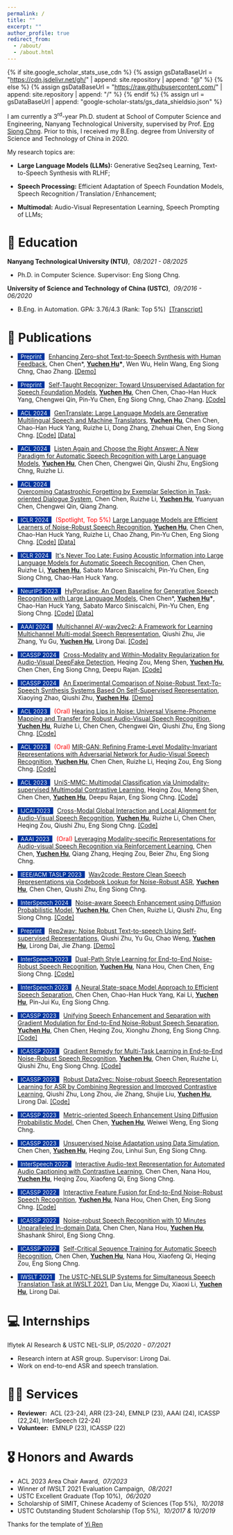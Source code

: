 ```yaml
---
permalink: /
title: ""
excerpt: ""
author_profile: true
redirect_from: 
  - /about/
  - /about.html
---
```


{% if site.google_scholar_stats_use_cdn %}
{% assign gsDataBaseUrl = "https://cdn.jsdelivr.net/gh/" | append: site.repository | append: "@" %}
{% else %}
{% assign gsDataBaseUrl = "https://raw.githubusercontent.com/" | append: site.repository | append: "/" %}
{% endif %}
{% assign url = gsDataBaseUrl | append: "google-scholar-stats/gs_data_shieldsio.json" %}

<span class='anchor' id='about-me'></span>

I am currently a 3<sup>rd</sup>-year Ph.D. student at School of Computer Science and Engineering, Nanyang Technological University, supervised by Prof. [Eng Siong Chng](https://scholar.google.com/citations?hl=en&user=FJodrCcAAAAJ). 
Prior to this, I received my B.Eng. degree from University of Science and Technology of China in 2020.

My research topics are:

- **Large Language Models (LLMs):** Generative Seq2seq Learning, Text-to-Speech Synthesis with RLHF;

- **Speech Processing:** Efficient Adaptation of Speech Foundation Models, Speech Recognition&thinsp;/&thinsp;Translation&thinsp;/&thinsp;Enhancement;

- **Multimodal:** Audio-Visual Representation Learning, Speech Prompting of LLMs;

# 📖 Education
**Nanyang Technological University (NTU)**,&nbsp; *08/2021 - 08/2025*

* Ph.D. in Computer Science. Supervisor: Eng Siong Chng.

**University of Science and Technology of China (USTC)**,&nbsp; *09/2016 - 06/2020*

* B.Eng. in Automation. GPA: 3.76/4.3 (Rank: Top 5%)&nbsp; [[Transcript]](https://yuchen005.github.io/files/transcript_en_zh.pdf)


# 📝 Publications 

- <span style="display:inline-block; background-color:#00369F; color:#fff; padding:0px 7px; margin-right:5px; font-size:13px;">Preprint</span> [Enhancing Zero-shot Text-to-Speech Synthesis with Human Feedback](https://yuchen005.github.io/files/ccyc2024tts.pdf), Chen Chen\*, **<u>Yuchen Hu</u>\***, Wen Wu, Helin Wang, Eng Siong Chng, Chao Zhang. [[Demo]](https://uno-tts.github.io/listening-examples/)

- <span style="display:inline-block; background-color:#00369F; color:#fff; padding:0px 7px; margin-right:5px; font-size:13px;">Preprint</span> [Self-Taught Recognizer: Toward Unsupervised Adaptation for Speech Foundation Models](https://arxiv.org/pdf/2405.14161), **<u>Yuchen Hu</u>**, Chen Chen, Chao-Han Huck Yang, Chengwei Qin, Pin-Yu Chen, Eng Siong Chng, Chao Zhang. [[Code]](https://github.com/YUCHEN005/STAR-Adapt)

- <span style="display:inline-block; background-color:#00369F; color:#fff; padding:0px 7px; margin-right:5px; font-size:13px;">ACL 2024</span> [GenTranslate: Large Language Models are Generative Multilingual Speech and Machine Translators](https://arxiv.org/pdf/2402.06894), **<u>Yuchen Hu</u>**, Chen Chen, Chao-Han Huck Yang, Ruizhe Li, Dong Zhang, Zhehuai Chen, Eng Siong Chng. [[Code]](https://github.com/YUCHEN005/GenTranslate) [[Data]](https://huggingface.co/datasets/PeacefulData/HypoTranslate)

- <span style="display:inline-block; background-color:#00369F; color:#fff; padding:0px 7px; margin-right:5px; font-size:13px;">ACL 2024</span> [Listen Again and Choose the Right Answer: A New Paradigm for Automatic Speech Recognition with Large Language Models](https://arxiv.org/pdf/2405.10025), **<u>Yuchen Hu</u>**, Chen Chen, Chengwei Qin, Qiushi Zhu, EngSiong Chng, Ruizhe Li.

- <span style="display:inline-block; background-color:#00369F; color:#fff; padding:0px 7px; margin-right:5px; font-size:13px;">ACL 2024</span> 	
[Overcoming Catastrophic Forgetting by Exemplar Selection in Task-oriented Dialogue System](https://arxiv.org/pdf/2405.10992), Chen Chen, Ruizhe Li, **<u>Yuchen Hu</u>**, Yuanyuan Chen, Chengwei Qin, Qiang Zhang.

- <span style="display:inline-block; background-color:#00369F; color:#fff; padding:0px 7px; margin-right:5px; font-size:13px;">ICLR 2024</span> <span style="color:red">(Spotlight, Top 5%)</span> [Large Language Models are Efficient Learners of Noise-Robust Speech Recognition](https://openreview.net/pdf?id=ceATjGPTUD), **<u>Yuchen Hu</u>**, Chen Chen, Chao-Han Huck Yang, Ruizhe Li, Chao Zhang, Pin-Yu Chen, Eng Siong Chng. [[Code]](https://github.com/YUCHEN005/RobustGER) [[Data]](https://huggingface.co/datasets/PeacefulData/Robust-HyPoradise)

- <span style="display:inline-block; background-color:#00369F; color:#fff; padding:0px 7px; margin-right:5px; font-size:13px;">ICLR 2024</span> [It's Never Too Late: Fusing Acoustic Information into Large Language Models for Automatic Speech Recognition](https://openreview.net/pdf?id=QqjFHyQwtF), Chen Chen, Ruizhe Li, **<u>Yuchen Hu</u>**, Sabato Marco Siniscalchi, Pin-Yu Chen, Eng Siong Chng, Chao-Han Huck Yang. 

- <span style="display:inline-block; background-color:#00369F; color:#fff; padding:0px 7px; margin-right:5px; font-size:13px;">NeurIPS 2023</span> [HyPoradise: An Open Baseline for Generative Speech Recognition with Large Language Models](https://arxiv.org/pdf/2309.15701), Chen Chen\*, **<u>Yuchen Hu</u>\***, Chao-Han Huck Yang, Sabato Marco Siniscalchi, Pin-Yu Chen, Eng Siong Chng. [[Code]](https://github.com/Hypotheses-Paradise/Hypo2Trans) [[Data]](https://huggingface.co/datasets/PeacefulData/HP-v0)

- <span style="display:inline-block; background-color:#00369F; color:#fff; padding:0px 7px; margin-right:5px; font-size:13px;">AAAI 2024</span> [Multichannel AV-wav2vec2: A Framework for Learning Multichannel Multi-modal Speech Representation](https://arxiv.org/pdf/2401.03468), Qiushi Zhu, Jie Zhang, Yu Gu, **<u>Yuchen Hu</u>**, Lirong Dai. [[Code]](https://github.com/zqs01/multi-channel-wav2vec2)

- <span style="display:inline-block; background-color:#00369F; color:#fff; padding:0px 7px; margin-right:5px; font-size:13px;">ICASSP 2024</span> [Cross-Modality and Within-Modality Regularization for Audio-Visual DeepFake Detection](https://arxiv.org/pdf/2401.05746), Heqing Zou, Meng Shen, **<u>Yuchen Hu</u>**, Chen Chen, Eng Siong Chng, Deepu Rajan. [[Code]](https://github.com/Vincent-ZHQ/MRDF)

- <span style="display:inline-block; background-color:#00369F; color:#fff; padding:0px 7px; margin-right:5px; font-size:13px;">ICASSP 2024</span> [An Experimental Comparison of Noise-Robust Text-To-Speech Synthesis Systems Based On Self-Supervised Representation](https://yuchen005.github.io/files/zhao2024experimental.pdf), Xiaoying Zhao, Qiushi Zhu, **<u>Yuchen Hu</u>**. [[Demo]](https://zzftts.github.io/)

- <span style="display:inline-block; background-color:#00369F; color:#fff; padding:0px 7px; margin-right:5px; font-size:13px;">ACL 2023</span> <span style="color:red">(Oral)</span> [Hearing Lips in Noise: Universal Viseme-Phoneme Mapping and Transfer for Robust Audio-Visual Speech Recognition](https://aclanthology.org/2023.acl-long.848.pdf), **<u>Yuchen Hu</u>**, Ruizhe Li, Chen Chen, Chengwei Qin, Qiushi Zhu, Eng Siong Chng. [[Code]](https://github.com/YUCHEN005/UniVPM)

- <span style="display:inline-block; background-color:#00369F; color:#fff; padding:0px 7px; margin-right:5px; font-size:13px;">ACL 2023</span> <span style="color:red">(Oral)</span> [MIR-GAN: Refining Frame-Level Modality-Invariant Representations with Adversarial Network for Audio-Visual Speech Recognition](https://aclanthology.org/2023.acl-long.649.pdf), **<u>Yuchen Hu</u>**, Chen Chen, Ruizhe Li, Heqing Zou, Eng Siong Chng. [[Code]](https://github.com/YUCHEN005/MIR-GAN)

- <span style="display:inline-block; background-color:#00369F; color:#fff; padding:0px 7px; margin-right:5px; font-size:13px;">ACL 2023</span> [UniS-MMC: Multimodal Classification via Unimodality-supervised Multimodal Contrastive Learning](https://aclanthology.org/2023.findings-acl.41.pdf), Heqing Zou, Meng Shen, Chen Chen, **<u>Yuchen Hu</u>**, Deepu Rajan, Eng Siong Chng. [[Code]](https://github.com/vincent-zhq/unis-mmc)

- <span style="display:inline-block; background-color:#00369F; color:#fff; padding:0px 7px; margin-right:5px; font-size:13px;">IJCAI 2023</span> [Cross-Modal Global Interaction and Local Alignment for Audio-Visual Speech Recognition](https://www.ijcai.org/proceedings/2023/0564.pdf), **<u>Yuchen Hu</u>**, Ruizhe Li, Chen Chen, Heqing Zou, Qiushi Zhu, Eng Siong Chng. [[Code]](https://github.com/YUCHEN005/GILA)

- <span style="display:inline-block; background-color:#00369F; color:#fff; padding:0px 7px; margin-right:5px; font-size:13px;">AAAI 2023</span> <span style="color:red">(Oral)</span> [Leveraging Modality-specific Representations for Audio-visual Speech Recognition via Reinforcement Learning](https://arxiv.org/pdf/2212.05301), Chen Chen, **<u>Yuchen Hu</u>**, Qiang Zhang, Heqing Zou, Beier Zhu, Eng Siong Chng.

- <span style="display:inline-block; background-color:#00369F; color:#fff; padding:0px 7px; margin-right:5px; font-size:13px;">IEEE/ACM TASLP 2023</span>  [Wav2code: Restore Clean Speech Representations via Codebook Lookup for Noise-Robust ASR](https://arxiv.org/pdf/2304.04974), **<u>Yuchen Hu</u>**, Chen Chen, Qiushi Zhu, Eng Siong Chng.

- <span style="display:inline-block; background-color:#00369F; color:#fff; padding:0px 7px; margin-right:5px; font-size:13px;">InterSpeech 2024</span>  [Noise-aware Speech Enhancement using Diffusion Probabilistic Model](https://arxiv.org/pdf/2307.08029), **<u>Yuchen Hu</u>**, Chen Chen, Ruizhe Li, Qiushi Zhu, Eng Siong Chng. [[Code]](https://github.com/YUCHEN005/NASE)

- <span style="display:inline-block; background-color:#00369F; color:#fff; padding:0px 7px; margin-right:5px; font-size:13px;">Preprint</span>  [Rep2wav: Noise Robust Text-to-speech Using Self-supervised Representations](https://arxiv.org/pdf/2308.14553), Qiushi Zhu, Yu Gu, Chao Weng, **<u>Yuchen Hu</u>**, Lirong Dai, Jie Zhang. [[Demo]](https://zqs01.github.io/rep2wav/)

- <span style="display:inline-block; background-color:#00369F; color:#fff; padding:0px 7px; margin-right:5px; font-size:13px;">InterSpeech 2023</span>  [Dual-Path Style Learning for End-to-End Noise-Robust Speech Recognition](https://www.isca-archive.org/interspeech_2023/hu23_interspeech.pdf), **<u>Yuchen Hu</u>**, Nana Hou, Chen Chen, Eng Siong Chng. [[Code]](https://github.com/YUCHEN005/DPSL-ASR)

- <span style="display:inline-block; background-color:#00369F; color:#fff; padding:0px 7px; margin-right:5px; font-size:13px;">InterSpeech 2023</span>  [A Neural State-space Model Approach to Efficient Speech Separation](https://www.isca-archive.org/interspeech_2023/chen23g_interspeech.pdf), Chen Chen, Chao-Han Huck Yang, Kai Li, **<u>Yuchen Hu</u>**, Pin-Jui Ku, Eng Siong Chng.

- <span style="display:inline-block; background-color:#00369F; color:#fff; padding:0px 7px; margin-right:5px; font-size:13px;">ICASSP 2023</span>  [Unifying Speech Enhancement and Separation with Gradient Modulation for End-to-End Noise-Robust Speech Separation](https://arxiv.org/pdf/2302.11131), **<u>Yuchen Hu</u>**, Chen Chen, Heqing Zou, Xionghu Zhong, Eng Siong Chng. [[Code]](https://github.com/YUCHEN005/Unified-Enhance-Separation)

- <span style="display:inline-block; background-color:#00369F; color:#fff; padding:0px 7px; margin-right:5px; font-size:13px;">ICASSP 2023</span>  [Gradient Remedy for Multi-Task Learning in End-to-End Noise-Robust Speech Recognition](https://arxiv.org/pdf/2302.11362), **<u>Yuchen Hu</u>**, Chen Chen, Ruizhe Li, Qiushi Zhu, Eng Siong Chng. [[Code]](https://github.com/YUCHEN005/Gradient-Remedy)

- <span style="display:inline-block; background-color:#00369F; color:#fff; padding:0px 7px; margin-right:5px; font-size:13px;">ICASSP 2023</span>  [Robust Data2vec: Noise-robust Speech Representation Learning for ASR by Combining Regression and Improved Contrastive Learning](https://arxiv.org/pdf/2210.15324), Qiushi Zhu, Long Zhou, Jie Zhang, Shujie Liu, **<u>Yuchen Hu</u>**, Lirong Dai. [[Code]](https://github.com/zqs01/data2vecnoisy)

- <span style="display:inline-block; background-color:#00369F; color:#fff; padding:0px 7px; margin-right:5px; font-size:13px;">ICASSP 2023</span>  [Metric-oriented Speech Enhancement Using Diffusion Probabilistic Model](https://arxiv.org/pdf/2302.11989), Chen Chen, **<u>Yuchen Hu</u>**, Weiwei Weng, Eng Siong Chng.

- <span style="display:inline-block; background-color:#00369F; color:#fff; padding:0px 7px; margin-right:5px; font-size:13px;">ICASSP 2023</span>  [Unsupervised Noise Adaptation using Data Simulation](https://arxiv.org/pdf/2302.11981), Chen Chen, **<u>Yuchen Hu</u>**, Heqing Zou, Linhui Sun, Eng Siong Chng.

- <span style="display:inline-block; background-color:#00369F; color:#fff; padding:0px 7px; margin-right:5px; font-size:13px;">InterSpeech 2022</span>  [Interactive Audio-text Representation for Automated Audio Captioning with Contrastive Learning](https://www.isca-archive.org/interspeech_2022/chen22p_interspeech.pdf), Chen Chen, Nana Hou, **<u>Yuchen Hu</u>**, Heqing Zou, Xiaofeng Qi, Eng Siong Chng.

- <span style="display:inline-block; background-color:#00369F; color:#fff; padding:0px 7px; margin-right:5px; font-size:13px;">ICASSP 2022</span>  [Interactive Feature Fusion for End-to-End Noise-Robust Speech Recognition](https://arxiv.org/pdf/2110.05267), **<u>Yuchen Hu</u>**, Nana Hou, Chen Chen, Eng Siong Chng. [[Code]](https://github.com/YUCHEN005/DPSL-ASR)

- <span style="display:inline-block; background-color:#00369F; color:#fff; padding:0px 7px; margin-right:5px; font-size:13px;">ICASSP 2022</span>  [Noise-robust Speech Recognition with 10 Minutes Unparalleled In-domain Data](https://arxiv.org/pdf/2203.15321), Chen Chen, Nana Hou, **<u>Yuchen Hu</u>**, Shashank Shirol, Eng Siong Chng.

- <span style="display:inline-block; background-color:#00369F; color:#fff; padding:0px 7px; margin-right:5px; font-size:13px;">ICASSP 2022</span>  [Self-Critical Sequence Training for Automatic Speech Recognition](https://arxiv.org/pdf/2204.06260), Chen Chen, **<u>Yuchen Hu</u>**, Nana Hou, Xiaofeng Qi, Heqing Zou, Eng Siong Chng.

- <span style="display:inline-block; background-color:#00369F; color:#fff; padding:0px 7px; margin-right:5px; font-size:13px;">IWSLT 2021</span>  [The USTC-NELSLIP Systems for Simultaneous Speech Translation Task at IWSLT 2021](https://aclanthology.org/2021.iwslt-1.2.pdf), Dan Liu, Mengge Du, Xiaoxi Li, **<u>Yuchen Hu</u>**, Lirong Dai.


# 💻 Internships
Iflytek AI Research &amp; USTC NEL-SLIP, *05/2020 - 07/2021*
* Research intern at ASR group. Supervisor: Lirong Dai.
* Work on end-to-end ASR and speech translation.


# 🧑‍🔬 Services
- **Reviewer:**&nbsp; ACL (23-24), ARR (23-24), EMNLP (23), AAAI (24), ICASSP (22,24), InterSpeech (22-24)
- **Volunteer:**&nbsp; EMNLP (23), ICASSP (22)


# 🎖 Honors and Awards
- ACL 2023 Area Chair Award,&nbsp; *07/2023*
- Winner of IWSLT 2021 Evaluation Campaign,&nbsp; *08/2021*
- USTC Excellent Graduate (Top 10%),&nbsp; *06/2020*
- Scholarship of SIMIT, Chinese Academy of Sciences (Top 5%),&nbsp; *10/2018*
- USTC Outstanding Student Scholarship (Top 5%),&nbsp; *10/2017 &amp; 10/2019*



Thanks for the template of <a href="https://github.com/RayeRen/acad-homepage.github.io">Yi Ren</a>

<script type="text/javascript" id="clustrmaps" src="//cdn.clustrmaps.com/map_v2.js?cl=ffffff&w=300&t=n&d=tWtQE7TmvuyYwZoMvhZ03hz9JwVV2jqLDfST5K4doxk&co=9fc7e3&cmo=3acc3a&cmn=ff5353&ct=ffffff"></script>





